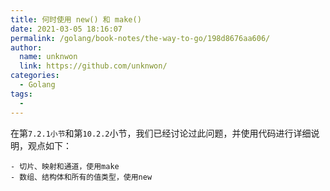 ```yaml
---
title: 何时使用 new() 和 make()
date: 2021-03-05 18:16:07
permalink: /golang/book-notes/the-way-to-go/198d8676aa606/
author: 
  name: unknwon
  link: https://github.com/unknwon/
categories:
  - Golang
tags:
  - 
---
```


在第`7.2.1小节`和第`10.2.2`小节，我们已经讨论过此问题，并使用代码进行详细说明，观点如下：

    - 切片、映射和通道，使用make
    - 数组、结构体和所有的值类型，使用new 

